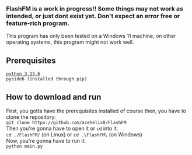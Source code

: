 ﻿### FlashFM is a work in progress!! Some things may not work as intended, or just dont exist yet. Don't expect an error free or feature-rich program.


This program has only been tested on a Windows 11 machine, on other operating systems, this program might not work well.

## Prerequisites
[`python 3.13.6`](https://www.python.org/ftp/python/3.13.6/python-3.13.6-amd64.exe)<br>
`pyside6 (installed through pip)`

## How to download and run
First, you gotta have the prerequisites installed of course then, you have to clone the repository:<br>
`git clone https://github.com/acehelix0/FlashFM`<br>
Then you're gonna have to open it or `cd` into it:<br>
`cd ./FlashFM/` (on Linux) or `cd .\FlashFM\` (on Windows)<br>
Now, you're gonna have to run it:<br>
`python main.py`

